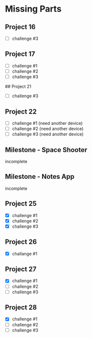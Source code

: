 # Missing Parts

## Project 16

- [ ] challenge #3

## Project 17

- [ ] challenge #1
- [ ] challenge #2
- [ ] challenge #3

## Project 21

- [ ] challenge #3

## Project 22

- [ ] challenge #1 (need another device)
- [ ] challenge #2 (need another device)
- [ ] challenge #3 (need another device)

## Milestone - Space Shooter 
incomplete

## Milestone - Notes App
incomplete

## Project 25

- [x] challenge #1
- [x] challenge #2
- [x] challenge #3

## Project 26

- [x] challange #1

## Project 27

- [x] challenge #1
- [ ] challenge #2
- [ ] challenge #3

## Project 28

- [x] challenge #1
- [ ] challenge #2
- [ ] challenge #3
